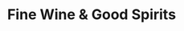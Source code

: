 ---
title: "Fine Wine & Good Spirits"
url: /pottstown/fine-wine-und-good-spirits-glocker-way/
shop: Spirituosen
---